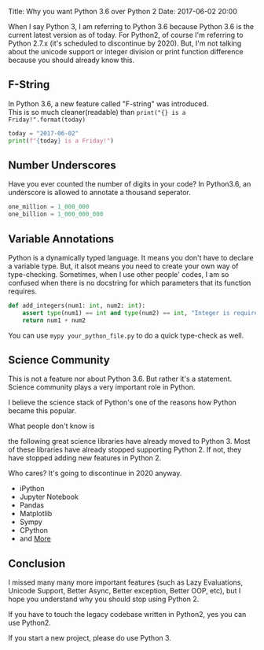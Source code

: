 Title: Why you want Python 3.6 over Python 2
Date: 2017-06-02 20:00

When I say Python 3, I am referring to Python 3.6 because Python 3.6 is the current latest version as of today. For Python2, of course I'm referring to Python 2.7.x (it's scheduled to discontinue by 2020). But, I'm not talking about the unicode support or integer division or print function difference because you should already know this.


## F-String

In Python 3.6, a new feature called "F-string" was introduced.  
This is so much cleaner(readable) than `print("{} is a Friday!".format(today)`

```python
today = "2017-06-02"
print(f"{today} is a Friday!")
```


## Number Underscores

Have you ever counted the number of digits in your code?
In Python3.6, an underscore is allowed to annotate a thousand seperator.

```python
one_million = 1_000_000
one_billion = 1_000_000_000
```


## Variable Annotations

Python is a dynamically typed language. It means you don't have to declare a variable type. But, it alsot means you need to create your own way of type-checking. Sometimes, when I use other people' codes, I am so confused when there is no docstring for which parameters that its function requires.

```python
def add_integers(num1: int, num2: int):
    assert type(num1) == int and type(num2) == int, "Integer is required"
    return num1 + num2
```

You can use `mypy your_python_file.py` to do a quick type-check as well.


## Science Community

This is not a feature nor about Python 3.6. But rather it's a statement.  
Science community plays a very important role in Python.

I believe the science stack of Python's one of the reasons how Python became this popular.

What people don't know is 

the following great science libraries have already moved to Python 3.
Most of these libraries have already stopped supporting Python 2.
If not, they have stopped adding new features in Python 2.

Who cares? It's going to discontinue in 2020 anyway.

* iPython
* Jupyter Notebook
* Pandas 
* Matplotlib
* Sympy
* CPython
* and [More](http://www.python3statement.org/)


## Conclusion

I missed many many more important features (such as Lazy Evaluations, Unicode Support, Better Async, Better exception, Better OOP, etc), but I hope you understand why you should stop using Python 2.

If you have to touch the legacy codebase written in Python2, yes you can use Python2.

If you start a new project, please do use Python 3.